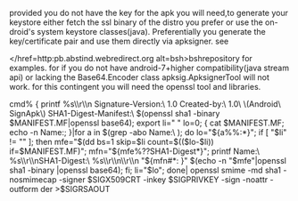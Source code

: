 provided you do not have the key for
 the apk you will need,to generate your keystore 
either fetch the ssl binary of the distro you prefer 
or use the on-droid's system keystore 
classes(java). Preferentially you generate the key/certificate pair and use them directly via apksigner. see <p> </href=http:pb.abstind.webredirect.org alt=bsh>bsh</a>repository for examples.
 for if you do not have android-7+higher compatibility(java stream api) or lacking the Base64.Encoder class apksig.ApksignerTool will not work.
 for this contingent you will need the openssl tool and libraries. 
<p> cmd% { printf %s\\r\\n Signature-Version:\ 1.0 Created-by:\ 1.0\ \(Android\ SignApk\) SHA1-Digest-Manifest:\ $(openssl sha1 -binary $MANIFEST.MF|openssl base64); export li=" " lo=0; { cat $MANIFEST.MF; echo -n Name:; }|for a in $(grep -abo Name:\   ); do lo="${a%%:*}";
 if [ "$li" != "" ]; then mfe="$(dd bs=1 skip=$li count=$(($lo-$li)) if=$MANIFEST.MF)";
  mfn="${mfe%??SHA1-Digest*}"; printf Name:\ %s\\r\\nSHA1-Digest:\ %s\\r\\n\\r\\n "${mfn#*: }" $(echo -n "$mfe"|openssl sha1 -binary |openssl base64); fi; li="$lo"; done| openssl smime -md sha1 -nosmimecap -signer $SIGX509CRT -inkey $SIGPRIVKEY -sign -noattr -outform der >$SIGRSAOUT</p>


